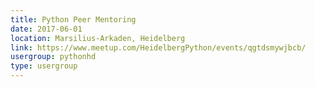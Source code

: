 ```yaml
---
title: Python Peer Mentoring
date: 2017-06-01
location: Marsilius-Arkaden, Heidelberg
link: https://www.meetup.com/HeidelbergPython/events/qgtdsmywjbcb/
usergroup: pythonhd
type: usergroup
---
```

